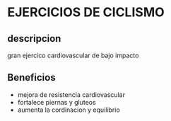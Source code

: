 # EJERCICIOS DE CICLISMO

## descripcion
gran ejercico cardiovascular de bajo impacto

## Beneficios

- mejora de resistencia cardiovascular
- fortalece piernas y gluteos
- aumenta la cordinacion y equilibrio

